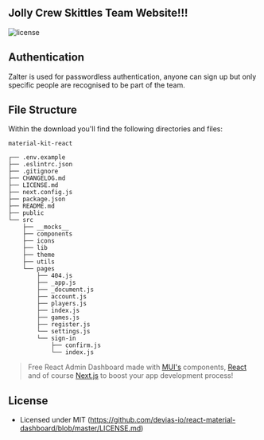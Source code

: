 ## Jolly Crew Skittles Team Website!!!

![license](https://img.shields.io/badge/license-MIT-blue.svg)

## Authentication

Zalter is used for passwordless authentication, anyone can sign up but only specific people are recognised to be part of the team.

## File Structure

Within the download you'll find the following directories and files:

```
material-kit-react

┌── .env.example
├── .eslintrc.json
├── .gitignore
├── CHANGELOG.md
├── LICENSE.md
├── next.config.js
├── package.json
├── README.md
├── public
└── src
	├── __mocks__
	├── components
	├── icons
	├── lib
	├── theme
	├── utils
	└── pages
		├── 404.js
		├── _app.js
		├── _document.js
		├── account.js
		├── players.js
		├── index.js
		├── games.js
		├── register.js
		└── settings.js
		└── sign-in
			├── confirm.js
			└── index.js
```

> Free React Admin Dashboard made with [MUI's](https://mui.com/?ref=devias-io)
> components, [React](https://reactjs.org/?ref=devias-io) and of
> course [Next.js](https://github.com/vercel/next.js/?ref=devias-io) to boost your app development
> process!

## License

- Licensed under MIT (https://github.com/devias-io/react-material-dashboard/blob/master/LICENSE.md)



